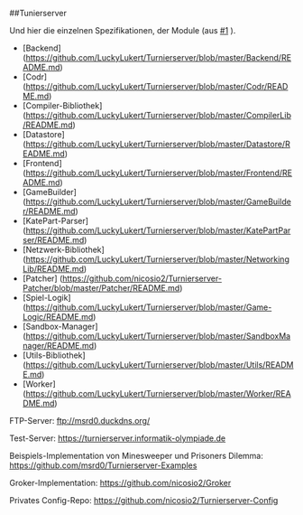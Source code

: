##Tunierserver

Und hier die einzelnen Spezifikationen, der Module (aus [#1](https://github.com/LuckyLukert/Turnierserver/issues/1) ).

- [Backend] (https://github.com/LuckyLukert/Turnierserver/blob/master/Backend/README.md)
- [Codr] (https://github.com/LuckyLukert/Turnierserver/blob/master/Codr/README.md)
- [Compiler-Bibliothek] (https://github.com/LuckyLukert/Turnierserver/blob/master/CompilerLib/README.md)
- [Datastore] (https://github.com/LuckyLukert/Turnierserver/blob/master/Datastore/README.md)
- [Frontend] (https://github.com/LuckyLukert/Turnierserver/blob/master/Frontend/README.md)
- [GameBuilder] (https://github.com/LuckyLukert/Turnierserver/blob/master/GameBuilder/README.md)
- [KatePart-Parser] (https://github.com/LuckyLukert/Turnierserver/blob/master/KatePartParser/README.md)
- [Netzwerk-Bibliothek] (https://github.com/LuckyLukert/Turnierserver/blob/master/NetworkingLib/README.md)
- [Patcher] (https://github.com/nicosio2/Turnierserver-Patcher/blob/master/Patcher/README.md)
- [Spiel-Logik] (https://github.com/LuckyLukert/Turnierserver/blob/master/Game-Logic/README.md)
- [Sandbox-Manager] (https://github.com/LuckyLukert/Turnierserver/blob/master/SandboxManager/README.md)
- [Utils-Bibliothek] (https://github.com/LuckyLukert/Turnierserver/blob/master/Utils/README.md)
- [Worker] (https://github.com/LuckyLukert/Turnierserver/blob/master/Worker/README.md)

FTP-Server:
ftp://msrd0.duckdns.org/

Test-Server:
https://turnierserver.informatik-olympiade.de

Beispiels-Implementation von Minesweeper und Prisoners Dilemma:
https://github.com/msrd0/Turnierserver-Examples

Groker-Implementation:
https://github.com/nicosio2/Groker

Privates Config-Repo:
https://github.com/nicosio2/Turnierserver-Config
